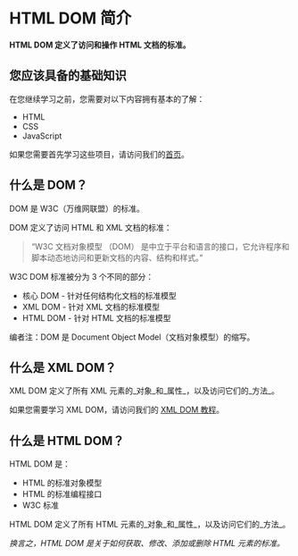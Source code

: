 
# HTML DOM 简介




**HTML DOM 定义了访问和操作 HTML 文档的标准。**

## 您应该具备的基础知识

在您继续学习之前，您需要对以下内容拥有基本的了解：

*   HTML
*   CSS
*   JavaScript

如果您需要首先学习这些项目，请访问我们的[首页](/index.html "W3School 在线教程")。

## 什么是 DOM？

DOM 是 W3C（万维网联盟）的标准。

DOM 定义了访问 HTML 和 XML 文档的标准：

> “W3C 文档对象模型 （DOM） 是中立于平台和语言的接口，它允许程序和脚本动态地访问和更新文档的内容、结构和样式。”

W3C DOM 标准被分为 3 个不同的部分：

*   核心 DOM - 针对任何结构化文档的标准模型
*   XML DOM - 针对 XML 文档的标准模型
*   HTML DOM - 针对 HTML 文档的标准模型

编者注：DOM 是 Document Object Model（文档对象模型）的缩写。

## 什么是 XML DOM？

XML DOM 定义了所有 XML 元素的_对象_和_属性_，以及访问它们的_方法_。

如果您需要学习 XML DOM，请访问我们的 [XML DOM 教程](/xmldom/index.asp "XML DOM 教程")。

## 什么是 HTML DOM？

HTML DOM 是：

*   HTML 的标准对象模型
*   HTML 的标准编程接口
*   W3C 标准

HTML DOM 定义了所有 HTML 元素的_对象_和_属性_，以及访问它们的_方法_。

_换言之，HTML DOM 是关于如何获取、修改、添加或删除 HTML 元素的标准。_




